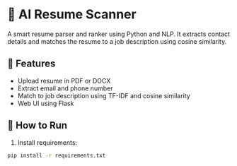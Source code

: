 # 🤖 AI Resume Scanner

A smart resume parser and ranker using Python and NLP. It extracts contact details and matches the resume to a job description using cosine similarity.

## 🔧 Features

- Upload resume in PDF or DOCX
- Extract email and phone number
- Match to job description using TF-IDF and cosine similarity
- Web UI using Flask

## 🚀 How to Run

1. Install requirements:
```bash
pip install -r requirements.txt
